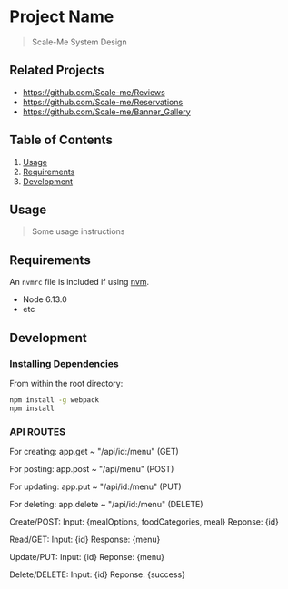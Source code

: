 # Project Name

> Scale-Me System Design

## Related Projects

  - https://github.com/Scale-me/Reviews
  - https://github.com/Scale-me/Reservations
  - https://github.com/Scale-me/Banner_Gallery

## Table of Contents

1. [Usage](#Usage)
1. [Requirements](#requirements)
1. [Development](#development)

## Usage

> Some usage instructions

## Requirements

An `nvmrc` file is included if using [nvm](https://github.com/creationix/nvm).

- Node 6.13.0
- etc

## Development

### Installing Dependencies

From within the root directory:

```sh
npm install -g webpack
npm install
```

### API ROUTES

For creating: app.get ~ "/api/id:/menu" (GET)

For posting: app.post ~ "/api/menu" (POST)

For updating: app.put ~ "/api/id:/menu" (PUT)

For deleting: app.delete ~ "/api/id:/menu" (DELETE)

Create/POST: Input: {mealOptions, foodCategories, meal} Reponse: {id}

Read/GET: Input: {id} Response: {menu}

Update/PUT: Input: {id} Reponse: {menu}

Delete/DELETE: Input: {id} Reponse: {success}
